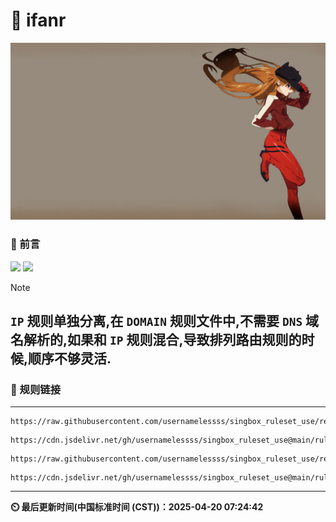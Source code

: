 
# 🧸 ifanr
![](https://raw.githubusercontent.com/usernamelessss/picture-bed/main/images/202504042256831.jpg)
### 📣 前言
![](https://shields.io/badge/-移除重复规则-ff69b4) ![](https://shields.io/badge/-IP&nbsp;规则单独存放不与&nbsp;DOMAIN&nbsp;等混合-green)
> [!NOTE]
**`IP` 规则单独分离,在 `DOMAIN` 规则文件中,不需要 `DNS` 域名解析的,如果和 `IP` 规则混合,导致排列路由规则的时候,顺序不够灵活.**
---

###  🔗 规则链接
---

```url
https://raw.githubusercontent.com/usernamelessss/singbox_ruleset_use/refs/heads/main/rule/ifanr/ifanr_No_IP.json
```

```url
https://cdn.jsdelivr.net/gh/usernamelessss/singbox_ruleset_use@main/rule/ifanr/ifanr_No_IP.json
```

```url
https://raw.githubusercontent.com/usernamelessss/singbox_ruleset_use/refs/heads/main/rule/ifanr/ifanr_No_IP.srs
```

```url
https://cdn.jsdelivr.net/gh/usernamelessss/singbox_ruleset_use@main/rule/ifanr/ifanr_No_IP.srs
```

---
**⏲️ 最后更新时间(中国标准时间 (CST))：2025-04-20 07:24:42**